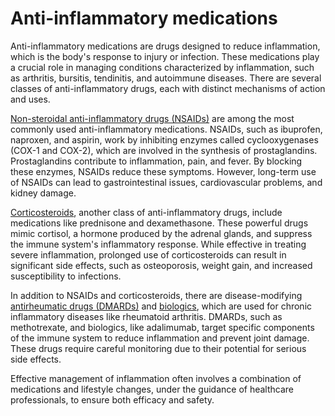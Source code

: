 [//]: # (
source: gpt-3 + jph editing
tags: anti-inflammatories medications
)

# Anti-inflammatory medications

Anti-inflammatory medications are drugs designed to reduce inflammation, which is the body's response to injury or infection. These medications play a crucial role in managing conditions characterized by inflammation, such as arthritis, bursitis, tendinitis, and autoimmune diseases. There are several classes of anti-inflammatory drugs, each with distinct mechanisms of action and uses.

[Non-steroidal anti-inflammatory drugs (NSAIDs)](../non-steroidal-anti-inflammatory-drugs/) are among the most commonly used anti-inflammatory medications. NSAIDs, such as ibuprofen, naproxen, and aspirin, work by inhibiting enzymes called cyclooxygenases (COX-1 and COX-2), which are involved in the synthesis of prostaglandins. Prostaglandins contribute to inflammation, pain, and fever. By blocking these enzymes, NSAIDs reduce these symptoms. However, long-term use of NSAIDs can lead to gastrointestinal issues, cardiovascular problems, and kidney damage.

[Corticosteroids](../corticosteroids/), another class of anti-inflammatory drugs, include medications like prednisone and dexamethasone. These powerful drugs mimic cortisol, a hormone produced by the adrenal glands, and suppress the immune system's inflammatory response. While effective in treating severe inflammation, prolonged use of corticosteroids can result in significant side effects, such as osteoporosis, weight gain, and increased susceptibility to infections.

In addition to NSAIDs and corticosteroids, there are disease-modifying [antirheumatic drugs (DMARDs)](../antirheumatic-drugs/) and [biologics](../biologics/), which are used for chronic inflammatory diseases like rheumatoid arthritis. DMARDs, such as methotrexate, and biologics, like adalimumab, target specific components of the immune system to reduce inflammation and prevent joint damage. These drugs require careful monitoring due to their potential for serious side effects.

Effective management of inflammation often involves a combination of medications and lifestyle changes, under the guidance of healthcare professionals, to ensure both efficacy and safety.